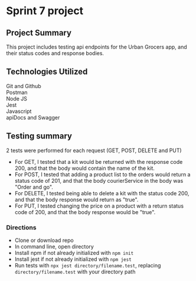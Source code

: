 # Sprint 7 project
## Project Summary
This project includes testing api endpoints for the Urban Grocers app, and their status codes and response bodies.
## Technologies Utilized
Git and Github \
Postman\
Node JS\
Jest\
Javascript\
apiDocs and Swagger
## Testing summary 
2 tests were performed for each request (GET, POST, DELETE and PUT)
- For GET, I tested that a kit would be returned with the response code 200, and that the body would contain the name of the kit.
- For POST, I tested that adding a product list to the orders would return a status code of 201, and that the body courierService in the body was "Order and go".
- For DELETE, I tested being able to delete a kit with the status code 200, and that the body response would return as "true".
- For PUT, I tested changing the price on a product with a return status code of 200, and that the body response would be "true".
### Directions
- Clone or download repo
- In command line, open directory
- Install npm if not already initialized with `npm init`
- Install jest if not already initialized with `npm jest`
- Run tests with `npx jest directory/filename.test`, replacing `directory/filename.test` with your directory path



